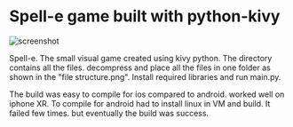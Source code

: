 # Spell-e game built with python-kivy

<picture>
 <source media="(prefers-color-scheme: dark)" srcset="YOUR-DARKMODE-IMAGE">
 <source media="(prefers-color-scheme: light)" srcset="YOUR-LIGHTMODE-IMAGE">
 <img alt="screenshot" src="main/App Screenshot.png">
</picture>


Spell-e. The small visual game created using kivy python.
The directory contains all the files.
decompress and place all the files in one folder as shown in the "file structure.png".
Install required libraries and run main.py.

The build was easy to compile for ios compared to android.
worked well on iphone XR.
To compile for android had to install linux in VM and build. It failed few times. but eventually the build was success.
